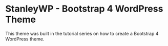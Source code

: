 StanleyWP - Bootstrap 4 WordPress Theme
===

This theme was built in the tutorial series on how to create a Bootstrap 4 WordPress theme. 
